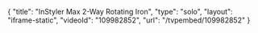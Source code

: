 {
    "title": "InStyler Max 2-Way Rotating Iron",
    "type": "solo",
    "layout": "iframe-static",
    "videoId": "109982852",
    "url": "\/tvpembed\/109982852"
}